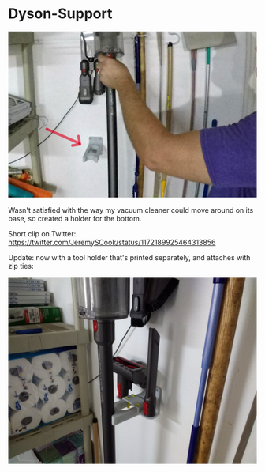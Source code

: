 # Dyson-Support

![image](Dyson-crop.jpg)

Wasn't satisfied with the way my vacuum cleaner could move around on its base, so created a holder for the bottom.

Short clip on Twitter: https://twitter.com/JeremySCook/status/1172189925464313856

Update: now with a tool holder that's printed separately, and attaches with zip ties:

![image](wtools.jpg)
